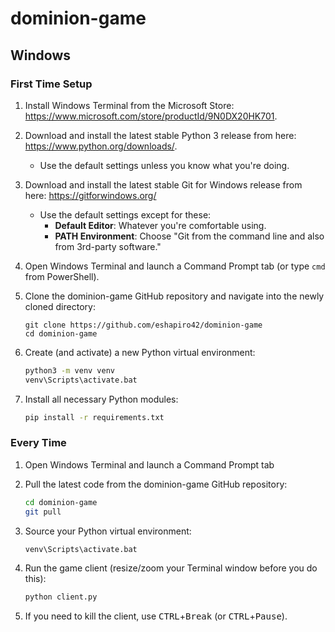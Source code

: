 # dominion-game

## Windows

### First Time Setup

1. Install Windows Terminal from the Microsoft Store: https://www.microsoft.com/store/productId/9N0DX20HK701.

2. Download and install the latest stable Python 3 release from here: https://www.python.org/downloads/.

   * Use the default settings unless you know what you're doing.

3. Download and install the latest stable Git for Windows release from here: https://gitforwindows.org/

   * Use the default settings except for these:
     * **Default Editor**: Whatever you're comfortable using.
     * **PATH Environment**: Choose "Git from the command line and also from 3rd-party software."

4. Open Windows Terminal and launch a Command Prompt tab (or type `cmd` from PowerShell).

5. Clone the dominion-game GitHub repository and navigate into the newly cloned directory:

   ```
   git clone https://github.com/eshapiro42/dominion-game
   cd dominion-game
   ```

6. Create (and activate) a new Python virtual environment:

   ```bash
   python3 -m venv venv
   venv\Scripts\activate.bat
   ```

7. Install all necessary Python modules:

   ```bash
   pip install -r requirements.txt
   ```

### Every Time

1. Open Windows Terminal and launch a Command Prompt tab

2. Pull the latest code from the dominion-game GitHub repository:

   ```bash
   cd dominion-game
   git pull
   ```

3. Source your Python virtual environment:

   ```bash
   venv\Scripts\activate.bat
   ```

4. Run the game client (resize/zoom your Terminal window before you do this):

   ```bash
   python client.py
   ```

5. If you need to kill the client, use  <kbd>CTRL</kbd>+<kbd>Break</kbd> (or <kbd>CTRL</kbd>+<kbd>Pause</kbd>).




